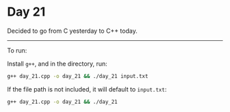 # Day 21

Decided to go from C yesterday to C++ today.

---

To run:

Install `g++`, and in the directory, run:

```bash
g++ day_21.cpp -o day_21 && ./day_21 input.txt
```

If the file path is not included, it will default to `input.txt`:

```bash
g++ day_21.cpp -o day_21 && ./day_21
```
